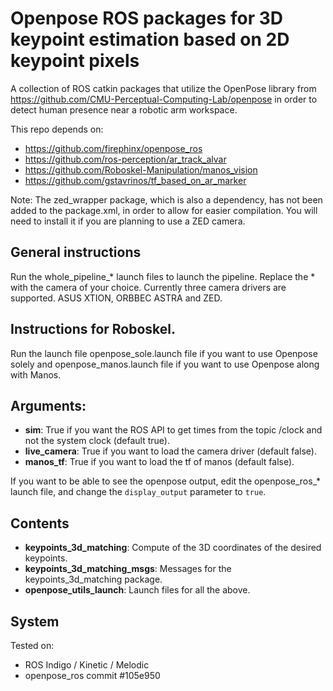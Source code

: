 # Openpose ROS packages for 3D keypoint estimation based on 2D keypoint pixels

A collection of ROS catkin packages that utilize the OpenPose library from https://github.com/CMU-Perceptual-Computing-Lab/openpose in order to detect human presence near a robotic arm workspace.

This repo depends on:

* https://github.com/firephinx/openpose_ros
* https://github.com/ros-perception/ar_track_alvar
* https://github.com/Roboskel-Manipulation/manos_vision
* https://github.com/gstavrinos/tf_based_on_ar_marker


Note: The zed_wrapper package, which is also a dependency, has not been added to the package.xml, in order to allow for easier compilation. You will need to install it if you are planning to use a ZED camera.

## General instructions

Run the whole_pipeline_* launch files to launch the pipeline. Replace the * with the camera of your choice. Currently three camera drivers are supported. ASUS XTION, ORBBEC ASTRA and ZED.

## Instructions for Roboskel.

Run the launch file openpose_sole.launch file if you want to use Openpose solely and openpose_manos.launch file if you want to use Openpose along with Manos.

## Arguments:
* **sim**: True if you want the ROS API to get times from the topic /clock and not the system clock (default true).
* **live_camera**: True if you want to load the camera driver (default false).
* **manos_tf**: True if you want to load the tf of manos (default false).

If you want to be able to see the openpose output, edit the openpose_ros_* launch file, and change the `display_output` parameter to `true`.

## Contents

* **keypoints_3d_matching**: Compute of the 3D coordinates of the desired keypoints.
* **keypoints_3d_matching_msgs**: Messages for the keypoints_3d_matching package.
* **openpose_utils_launch**: Launch files for all the above.

## System

Tested on:
* ROS Indigo / Kinetic / Melodic
* openpose_ros commit #105e950
